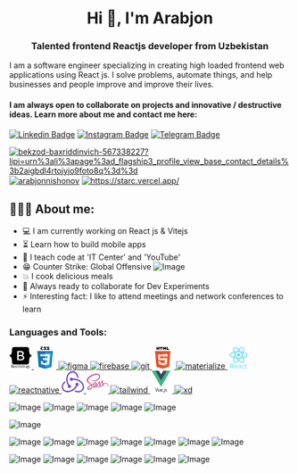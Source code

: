 <h1 align="center">Hi 👋, I'm Arabjon</h1>
<h3 align="center">Talented frontend Reactjs developer from Uzbekistan</h3>

I am a software engineer specializing in creating high loaded frontend web applications using React js. I solve problems, automate things, and help businesses and people improve and improve their lives. </br>

<h4 align="left">I am always open to collaborate on projects and innovative / destructive ideas. Learn more about me and contact me here:</h4>

[![Linkedin Badge](https://img.shields.io/badge/-Arabjon_Nishonov-blue?style=flat-square&logo=Linkedin&logoColor=white&link=https://www.linkedin.com/in/arabjon-nishonov-7366a4211/)](https://www.linkedin.com/in/arabjon-nishonov-7366a4211/)
[![Instagram Badge](https://img.shields.io/badge/-@arabjonnishonov9_-D7008A?style=flat-square&labelColor=D7008A&logo=Instagram&logoColor=white&link=https://www.instagram.com/arabjonnishonov9/)](https://www.instagram.com/arabjonnishonov9/)
[![Telegram Badge](https://img.shields.io/badge/@starc_jarvis-2CA5E0?style=flat-square&logo=telegram&logoColor=white&link=https://t.me/ey_yav)](https://t.me/starc-jarvis)

<p align="left">
<a href="https://linkedin.com/in/arabjon-nishonov-7366a4211?lipi=urn%3ali%3apage%3ad_flagship3_profile_view_base_contact_details%3b2aigbdl4rtojyjo9foto8q%3d%3d" target="blank"><img align="center" src="https://raw.githubusercontent.com/rahuldkjain/github-profile-readme-generator/master/src/images/icons/Social/linked-in-alt.svg" alt="bekzod-baxriddinvich-567338227?lipi=urn%3ali%3apage%3ad_flagship3_profile_view_base_contact_details%3b2aigbdl4rtojyjo9foto8q%3d%3d" height="30" width="40" /></a>
<a href="https://instagram.com/arabjonnishonov9" target="blank"><img align="center" src="https://raw.githubusercontent.com/rahuldkjain/github-profile-readme-generator/master/src/images/icons/Social/instagram.svg" alt="arabjonnishonov" height="30" width="40" /></a>
<a href="/https://starc.vercel.app/" target="blank"><img align="center" src="https://raw.githubusercontent.com/rahuldkjain/github-profile-readme-generator/master/src/images/icons/Social/rss.svg" alt="https://starc.vercel.app/" height="30" width="40" /></a>
</p>

<h2 align = "left"> 👨🏻‍💻 About me: </h2>

- :computer: I am currently working on React js & Vitejs
- :hourglass_flowing_sand: Learn how to build mobile apps
- :triangular_flag_on_post: I teach code at 'IT Center' and 'YouTube'
- :grin: Counter Strike: Global Offensive ![Image](https://img.shields.io/badge/Counter_Strike-000000?style=for-the-badge&logo=counter-strike&logoColor=white)
- :boom: I cook delicious meals
- :rocket: Always ready to collaborate for Dev Experiments
- :zap: Interesting fact: I like to attend meetings and network conferences to learn <br>

<h3 align="left">Languages and Tools:</h3>
<p align="left"> <a href="https://getbootstrap.com" target="_blank" rel="noreferrer"> <img src="https://raw.githubusercontent.com/devicons/devicon/master/icons/bootstrap/bootstrap-plain-wordmark.svg" alt="bootstrap" width="40" height="40"/> </a> <a href="https://www.w3schools.com/css/" target="_blank" rel="noreferrer"> <img src="https://raw.githubusercontent.com/devicons/devicon/master/icons/css3/css3-original-wordmark.svg" alt="css3" width="40" height="40"/> </a> <a href="https://www.figma.com/" target="_blank" rel="noreferrer"> <img src="https://www.vectorlogo.zone/logos/figma/figma-icon.svg" alt="figma" width="40" height="40"/> </a> <a href="https://firebase.google.com/" target="_blank" rel="noreferrer"> <img src="https://www.vectorlogo.zone/logos/firebase/firebase-icon.svg" alt="firebase" width="40" height="40"/> </a> <a href="https://git-scm.com/" target="_blank" rel="noreferrer"> <img src="https://www.vectorlogo.zone/logos/git-scm/git-scm-icon.svg" alt="git" width="40" height="40"/> </a>  <a href="https://www.w3.org/html/" target="_blank" rel="noreferrer"> <img src="https://raw.githubusercontent.com/devicons/devicon/master/icons/html5/html5-original-wordmark.svg" alt="html5" width="40" height="40"/> </a> <a href="https://materializecss.com/" target="_blank" rel="noreferrer"> <img src="https://raw.githubusercontent.com/prplx/svg-logos/5585531d45d294869c4eaab4d7cf2e9c167710a9/svg/materialize.svg" alt="materialize" width="40" height="40"/> </a>  
<a href="https://reactjs.org/" target="_blank" rel="noreferrer"> <img src="https://raw.githubusercontent.com/devicons/devicon/master/icons/react/react-original-wordmark.svg" alt="react" width="40" height="40"/> </a> <a href="https://reactnative.dev/" target="_blank" rel="noreferrer"> <img src="https://reactnative.dev/img/header_logo.svg" alt="reactnative" width="40" height="40"/> </a> <a href="https://redux.js.org" target="_blank" rel="noreferrer"> <img src="https://raw.githubusercontent.com/devicons/devicon/master/icons/redux/redux-original.svg" alt="redux" width="40" height="40"/> </a> <a href="https://sass-lang.com" target="_blank" rel="noreferrer"> <img src="https://raw.githubusercontent.com/devicons/devicon/master/icons/sass/sass-original.svg" alt="sass" width="40" height="40"/> </a> <a href="https://tailwindcss.com/" target="_blank" rel="noreferrer"> <img src="https://www.vectorlogo.zone/logos/tailwindcss/tailwindcss-icon.svg" alt="tailwind" width="40" height="40"/> </a> <a href="https://vuejs.org/" target="_blank" rel="noreferrer"> <img src="https://raw.githubusercontent.com/devicons/devicon/master/icons/vuejs/vuejs-original-wordmark.svg" alt="vuejs" width="40" height="40"/> </a> <a href="https://www.adobe.com/products/xd.html" target="_blank" rel="noreferrer"> <img src="https://cdn.worldvectorlogo.com/logos/adobe-xd.svg" alt="xd" width="40" height="40"/> </a> </p>

![Image](https://img.shields.io/badge/JavaScript-323330?style=for-the-badge&logo=javascript&logoColor=F7DF1E)
![Image](https://img.shields.io/badge/Vue.js-35495E?style=for-the-badge&logo=vuedotjs&logoColor=4FC08D)
![Image](https://img.shields.io/badge/jQuery-0769AD?style=for-the-badge&logo=jquery&logoColor=white)
![Image](https://img.shields.io/badge/Tailwind_CSS-38B2AC?style=for-the-badge&logo=tailwind-css&logoColor=white)
![Image](https://img.shields.io/badge/-GraphQL-E10098?style=for-the-badge&logo=graphql)

![Image](https://img.shields.io/badge/json-5E5C5C?style=for-the-badge&logo=json&logoColor=white)

![Image](https://img.shields.io/badge/Git-F05032?style=for-the-badge&logo=git&logoColor=white)
![Image](https://img.shields.io/badge/Sass-CC6699?style=for-the-badge&logo=sass&logoColor=white)
![Image](https://img.shields.io/badge/-HTML5-E34F26?style=for-the-badge&logo=html5&logoColor=white)
![Image](https://img.shields.io/badge/-CSS3-1572B6?style=for-the-badge&logo=css3)
![Image](https://img.shields.io/badge/-Bootstrap-563D7C?style=for-the-badge&logo=bootstrap)
![Image](https://img.shields.io/badge/Git-F05032?style=for-the-badge&logo=git&logoColor=white)
![Image](https://img.shields.io/badge/Figma-F24E1E?style=for-the-badge&logo=figma&logoColor=white)

![Image](https://img.shields.io/badge/npm-CB3837?style=for-the-badge&logo=npm&logoColor=white)
![Image](https://img.shields.io/badge/React_Router-CA4245?style=for-the-badge&logo=react-router&logoColor=white)
![Image](https://img.shields.io/badge/Redux-593D88?style=for-the-badge&logo=redux&logoColor=white)
![Image](https://img.shields.io/badge/NativeScript-3655FF?style=for-the-badge&logo=NativeScript&logoColor=black)
![Image](https://img.shields.io/badge/Windows-0078D6?style=for-the-badge&logo=windows&logoColor=white)
![Image](https://img.shields.io/badge/GitHub-100000?style=for-the-badge&logo=github&logoColor=white)
